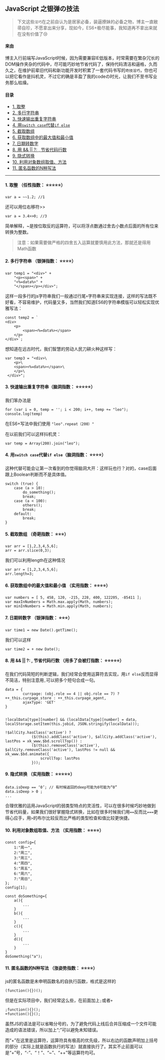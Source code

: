 ## JavaScript 之银弹の技法

> 下文这些`淫巧`在之前自认为是居家必备，装逼撩妹的必备之物，博主一直敝帚自珍，不愿拿出来分享，现如今，ES6+极尽能事，我知道再不拿出来就在没有价值了😢  

#### 来由

博主入行前端写JavaScript时候，因为需要兼容IE低版本，时常需要在繁杂冗长的DOM操作夹杂的代码中，尽可能巧妙地节省代码了，保持代码清洁和逼格，久而久之，在维护前辈旧代码和新功能开发时积累了一套代码书写的`奇技淫巧`，你也可以把它看作是抖机灵，不过它的确是丰盈了我的codeの时光，让我们不至书写业务那么枯燥。  

#### 目录

- [1. 取整](#取整)
- [2. 多行字符串](#多行字符串)
- [3. 快速输出重复字符串](#快速输出重复字符串)
- [4. 用`switch case`代替`if else`](#用switchcase代替ifelse)
- [5. 截取数组](#截取数组)
- [6. 获取数组中的最大值和最小值](#获取数组中的最大值和最小值)
- [7. 日期转数字](#日期转数字)
- [8. 用 && || ?: , 节省代码行数](#用&&||?:,节省代码行数)
- [9. 隐式转换](#隐式转换)
- [10. 利用对象数组取值、方法](#利用对象数组取值、方法)
- [11. 匿名函数的N种写法](#匿名函数的N种写法)

---

#### 1. 取整 （任性指数： ⭐️⭐️⭐️⭐️⭐️）

```
var a = ~~1.2; //1
```
还可以用位右移符>>

```
var a = 3.4>>0; //3 
```

简单解释，~是按位取反的运算符，可以将浮点数通过舍去小数点后面的所有位来转换为整数。
> 注意：如果需要做严格的四舍五入运算就要慎用此方法，那就还是得用Math函数

#### 2. 多行字符串 （银弹指数： ⭐️⭐️⭐️⭐️）

```
var temp1 = "<div>" +
    "<p><span>" +
    "<%=data%>" +
    "</span></p></div>";
```

这样一段多行的js字符串我们一般通过行尾`+`字符串来实现连接，这样的写法既不好看，不容易维护，代码量又多，当然我们知道ES6的字符串模版可以轻松实现优雅写法：

```
const temp2 = `
<div>
    <p>
        <span><%=data%></span>
    </p>
</div>`;
```

想知道在远古时代，我们智慧的劳动人民刀耕火种这样写：

```
var temp3 = "<div>\
    <p>\
    <span><%=data%></span>\
    </p>\
 </div>";
```

#### 3. 快速输出重复字符串（脑洞指数： ⭐️⭐️⭐️⭐️⭐️）

我们笨办法是

```
for (var i = 0, temp = ''; i < 200; i++, temp += "leo");
console.log(temp)
```

在ES6+写法中我们使用 `"leo".repeat（200）"`

在以前我们可以这样抖机灵：

```
var temp = Array(200).join("leo");
```

#### 4. 用`switch case`代替`if else`（脑洞指数： ⭐️⭐️⭐️⭐️）

这种代替可能会让第一次看到的你觉得脑洞大开：这样玩也行？对的，case后面跟上Boolean判断而不是具体值。

```
switch (true) {
    case (a > 10):
        do_something();
        break;
    case (a < 100):
        others();
        break;
    default:
        break;
}
```

#### 5. 截取数组	（奇葩指数： ⭐️⭐️⭐️）

```
var arr = [1,2,3,4,5,6];
arr = arr.slice(0,3);
```
我们可以利用length在这种情况
```
var arr = [1,2,3,4,5,6];
arr.length=3;
```

#### 6. 获取数组中的最大值和最小值 （实用指数： ⭐️⭐️⭐️⭐️）

```
var numbers = [ 5, 458, 120, -215, 228, 400, 122205, -85411 ];
var maxInNumbers = Math.max.apply(Math, numbers);
var minInNumbers = Math.min.apply(Math, numbers);
```

#### 7. 日期转数字 （银弹指数： ⭐️⭐️⭐️）

```
var time1 = new Date().getTime();
```

我们可以这样

```
var time2 = + new Date();
```

#### 8. 用 && || ?: , 节省代码行数 （用多了会被打指数： ⭐️⭐️⭐️⭐️⭐️）

在我们代码简短的判断逻辑，我们经常会使用运算符去实现，用`if else`反而显得不简洁，特别注意用`,`可以把多个短句合成一句。

```
data = {
        currpage: (obj.role == 4 || obj.role == 7) ? ++_this.curpage_store : ++_this.curpage_agent,
        ajaxType: 'GET'
}


!localData[type][number] && (localData[type][number] = data, localStorage.setItem(this.jobid, JSON.stringify(localData)));

!$allCity.hasClass('active') ?
			($(this).addClass('active'), $allCity.addClass('active'), lastPos = xk_www.$bd.scrollTop()) :
			($(this).removeClass('active'), $allCity.removeClass('active'), lastPos != null && xk_www.$bd.animate({
				scrollTop: lastPos
			}));
```

#### 9. 隐式转换 （实用指数： ⭐️⭐️⭐️⭐️⭐️）

```
data.isDeep == ‘0’;	// 有时候返回的deep可能为0可能为“0”
data.isDeep > 0 ;
...
```

合理优雅的运用JavaScript的弱类型特点的灵活性，可以在很多时候巧妙地做到节省代码量，如果我们很好掌握隐式转换，比如在很多时候我们用`==`反而比`===`更得心应手，用`>`的布尔比较反而比严格的类型检查和值比较更快捷。


#### 10. 利用对象数组取值、方法 （实用指数： ⭐️⭐️⭐️⭐️）

```
const config={
    1:"周一",
    2:"周二",
    3:"周三",
    4:"周四",
    5:"周五",
    6:"周六",
    7:"周日",
};
config[1];

const doSomething={
    a(){
        ...
    }
    b(){
        ...
    }
    c(){
        ...
    }
    d(){
        ...
    }
}
doSomething("a");
```

#### 11. 匿名函数的N种写法 （涨姿势指数： ⭐️⭐️⭐️⭐️）

js的匿名函数是未申明函数名的自执行函数，格式是这样的

```
(function(){})();
```

但是在实际项目中，我们经常这么些，在前面加上`;`或者`+`

```
;function(){}();
+function(){}();
```

虽然JS的语法是可以省略分号的，为了避免代码上线后合并压缩成一个文件可能造成的语法错误，所以加上“;”可以避免未知错误。

而“+”在这里是运算符，运算符具有极高的优先级，所以右边的函数声明加上括号的部分（实际上就是函数执行的写法）就直接执行了。其实不止前面可以是“+”号，“-”、“！”、“~”、“++”等运算符均可。

